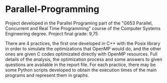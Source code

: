 # Parallel-Programming
Project developed in the Parallel Programing part of the "G653 Parallel, Concurrent and Real Time Programming" course of the Computer Systems Engineering degree.
Project final grade: 9,75

There are 4 practices, the first one developed in C++ with the Posix library in order to simulate the optimizations that OpenMP would do, and the other ones are given C codes optimizated directly with OpenMP resources. Full details of the analysis, the optimization process and some answers to given questions are available in the report file.
For each practice, there may be some Python scripts developed to obtain the execution times of the main programs and represent them in graphs.
